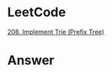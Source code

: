 # LeetCode
[208. Implement Trie (Prefix Tree)](https://leetcode.com/problems/implement-trie-prefix-tree/)

# Answer
```Cpp

``` 